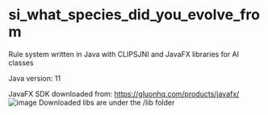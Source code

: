 # si_what_species_did_you_evolve_from
Rule system written in Java with CLIPSJNI and JavaFX libraries for AI classes

Java version: 11

JavaFX SDK downloaded from: https://gluonhq.com/products/javafx/
![image](https://github.com/nezquick123/si_what_species_did_you_evolve_from/assets/57602308/06464001-a17a-4615-addb-1ed1d60193e6)
Downloaded libs are under the /lib folder
